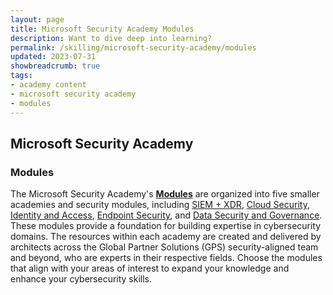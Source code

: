 ```yaml
---
layout: page
title: Microsoft Security Academy Modules
description: Want to dive deep into learning?
permalink: /skilling/microsoft-security-academy/modules
updated: 2023-07-31
showbreadcrumb: true
tags: 
- academy content
- microsoft security academy
- modules
---
```


## Microsoft Security Academy

### Modules

The Microsoft Security Academy's **[Modules](/PartnerResources/skilling/microsoft-security-academy/modules)** are organized into five smaller academies and security modules, including [SIEM + XDR](/PartnerResources/skilling/microsoft-security-academy/siem-xdr), [Cloud Security](/PartnerResources/skilling/microsoft-security-academy/cloud-security), [Identity and Access](/PartnerResources/skilling/microsoft-security-academy/identity-access), [Endpoint Security](/PartnerResources/skilling/microsoft-security-academy/endpoint-security), and [Data Security and Governance](/PartnerResources/skilling/microsoft-security-academy/risk-mgmt). These modules provide a foundation for building expertise in cybersecurity domains. The resources within each academy are created and delivered by architects across the Global Partner Solutions (GPS) security-aligned team and beyond, who are experts in their respective fields. Choose the modules that align with your areas of interest to expand your knowledge and enhance your cybersecurity skills.